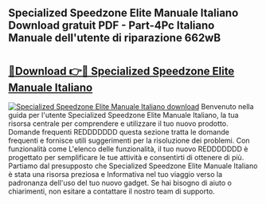 ## Specialized Speedzone Elite Manuale Italiano Download gratuit PDF - Part-4Pc Italiano Manuale dell'utente di riparazione 662wB

# <h2><a href="http://dff5of.blite.top/?on=Specialized+Speedzone+Elite+Manuale+Italiano">🔗Download 👉🔴 Specialized Speedzone Elite Manuale Italiano</a></h2>

[![Specialized Speedzone Elite Manuale Italiano download](https://i.imgur.com/lujVjoI.png)](http://dff5of.blite.top/?on=Specialized+Speedzone+Elite+Manuale+Italiano)
Benvenuto nella guida per l'utente Specialized Speedzone Elite Manuale Italiano, la tua risorsa centrale per comprendere e utilizzare il tuo nuovo prodotto. Domande frequenti REDDDDDDD questa sezione tratta le domande frequenti e fornisce utili suggerimenti per la risoluzione dei problemi. Con funzionalità come L'elenco delle funzionalità, il tuo nuovo REDDDDDDD è progettato per semplificare le tue attività e consentirti di ottenere di più. Partiamo dal presupposto che Specialized Speedzone Elite Manuale Italiano è stata una risorsa preziosa e Informativa nel tuo viaggio verso la padronanza dell'uso del tuo nuovo gadget. Se hai bisogno di aiuto o chiarimenti, non esitare a contattare il nostro team di supporto.
